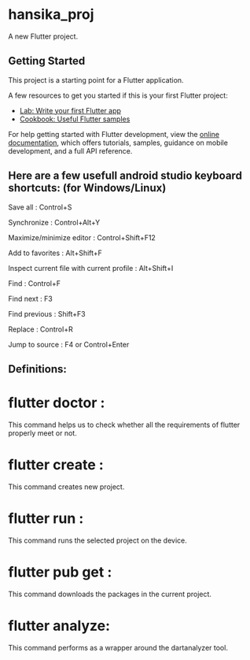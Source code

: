 # hansika_proj

A new Flutter project.

## Getting Started

This project is a starting point for a Flutter application.

A few resources to get you started if this is your first Flutter project:

- [Lab: Write your first Flutter app](https://docs.flutter.dev/get-started/codelab)
- [Cookbook: Useful Flutter samples](https://docs.flutter.dev/cookbook)

For help getting started with Flutter development, view the
[online documentation](https://docs.flutter.dev/), which offers tutorials,
samples, guidance on mobile development, and a full API reference.


## Here are a few usefull android studio keyboard shortcuts: (for Windows/Linux)

Save all  :  Control+S

Synchronize	 :  Control+Alt+Y

Maximize/minimize editor  :  Control+Shift+F12

Add to favorites	:  Alt+Shift+F

Inspect current file with current profile	 :  Alt+Shift+I

Find	 :   Control+F

Find next	 :  F3

Find previous  :  Shift+F3

Replace	  :   Control+R

Jump to source	 :   F4 or Control+Enter

## Definitions:

# flutter doctor  :  
This command helps us to check whether all the requirements of flutter properly meet or not.

# flutter create  :  
This command creates new project.

# flutter run  :  
This command runs the selected project on the device.

# flutter pub get  :  
This command downloads the packages in the current project.

# flutter analyze:
This command performs as a wrapper around the dartanalyzer tool.
